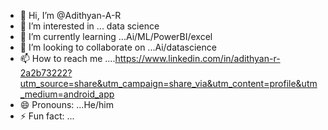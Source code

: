 - 👋 Hi, I’m @Adithyan-A-R
- 👀 I’m interested in ... data science
- 🌱 I’m currently learning ...Ai/ML/PowerBI/excel
- 💞️ I’m looking to collaborate on ...Ai/datascience
- 📫 How to reach me ....https://www.linkedin.com/in/adithyan-r-2a2b73222?utm_source=share&utm_campaign=share_via&utm_content=profile&utm_medium=android_app
- 😄 Pronouns: ...He/him
- ⚡ Fun fact: ...

<!---
Adithyan-A-R/Adithyan-A-R is a ✨ special ✨ repository because its `README.md` (this file) appears on your GitHub profile.
You can click the Preview link to take a look at your changes.
--->
